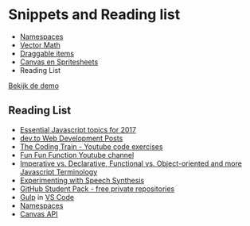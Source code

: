 # Snippets and Reading list

- [Namespaces](dev/namespace.md)
- [Vector Math](dev/vector/)
- [Draggable items](dev/draggable/)
- [Canvas en Spritesheets](dev/canvas/)
- Reading List

[Bekijk de demo](https://hr-cmgt.github.io/PRG08-Snippets/)

## Reading List

- [Essential Javascript topics for 2017](https://medium.com/javascript-scene/top-javascript-frameworks-topics-to-learn-in-2017-700a397b711)
- [dev.to Web Development Posts](https://dev.to)
- [The Coding Train - Youtube code exercises](https://www.youtube.com/user/shiffman)
- [Fun Fun Function Youtube channel](https://www.youtube.com/channel/UCO1cgjhGzsSYb1rsB4bFe4Q/)
- [Imperative vs. Declarative, Functional vs. Object-oriented and more Javascript Terminology](https://medium.freecodecamp.com/programming-mental-models-47ccc65eb334)
- [Experimenting with Speech Synthesis](https://www.smashingmagazine.com/2017/02/experimenting-with-speechsynthesis/)
- [GitHub Student Pack - free private repositories](https://education.github.com/pack)
- [Gulp](http://gulpjs.com) in [VS Code](https://www.typescriptlang.org/docs/handbook/gulp.html)
- [Namespaces](https://www.typescriptlang.org/docs/handbook/namespaces.html)
- [Canvas API](https://developer.mozilla.org/en-US/docs/Web/API/Canvas_API)